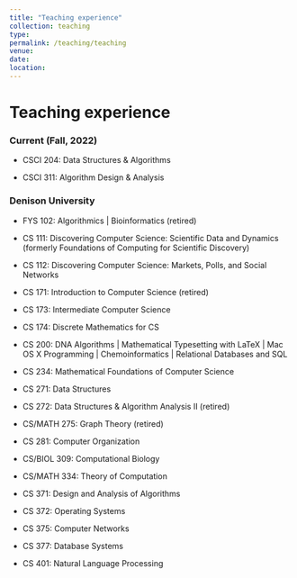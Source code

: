 ```yaml
---
title: "Teaching experience"
collection: teaching
type: 
permalink: /teaching/teaching
venue: 
date: 
location: 
---
```


# Teaching experience

### Current (Fall, 2022)

- CSCI 204: Data Structures & Algorithms

- CSCI 311: Algorithm Design & Analysis

### Denison University

- FYS 102: Algorithmics | Bioinformatics (retired)

- CS 111: Discovering Computer Science: Scientific Data and Dynamics (formerly Foundations of Computing for Scientific Discovery)

- CS 112: Discovering Computer Science: Markets, Polls, and Social Networks

- CS 171: Introduction to Computer Science (retired)

- CS 173: Intermediate Computer Science

- CS 174: Discrete Mathematics for CS

- CS 200: DNA Algorithms | Mathematical Typesetting with LaTeX | Mac OS X Programming | Chemoinformatics | Relational Databases and SQL

- CS 234: Mathematical Foundations of Computer Science

- CS 271: Data Structures

- CS 272: Data Structures & Algorithm Analysis II (retired)

- CS/MATH 275: Graph Theory (retired)

- CS 281: Computer Organization

- CS/BIOL 309: Computational Biology

- CS/MATH 334: Theory of Computation

- CS 371: Design and Analysis of Algorithms

- CS 372: Operating Systems

- CS 375: Computer Networks

- CS 377: Database Systems

- CS 401: Natural Language Processing

